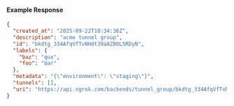 <!-- Code generated for API Clients. DO NOT EDIT. -->

#### Example Response

```json
{
  "created_at": "2025-09-22T18:34:36Z",
  "description": "acme tunnel group",
  "id": "bkdtg_334AfqVfTvNHdt39aAZB0L5RDyN",
  "labels": {
    "baz": "qux",
    "foo": "bar"
  },
  "metadata": "{\"environment\": \"staging\"}",
  "tunnels": [],
  "uri": "https://api.ngrok.com/backends/tunnel_group/bkdtg_334AfqVfTvNHdt39aAZB0L5RDyN"
}
```
